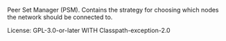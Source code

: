 Peer Set Manager (PSM). Contains the strategy for choosing which nodes the network should be
connected to.

License: GPL-3.0-or-later WITH Classpath-exception-2.0